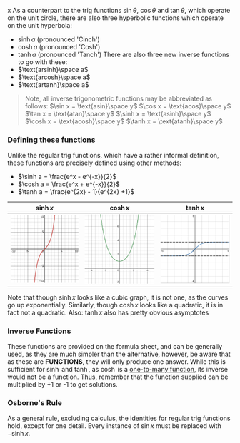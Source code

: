 x   As a counterpart to the trig functions $\sin\theta$, $\cos\theta$ and $\tan\theta$, which operate on the unit circle, there are also three hyperbolic functions which operate on the unit hyperbola:
- $\sinh a$ (pronounced 'Cinch')
- $\cosh a$ (pronounced 'Cosh')
- $\tanh a$ (pronounced 'Tanch')
There are also three new inverse functions to go with these:
- $\text{arsinh}\space a$
- $\text{arcosh}\space a$
- $\text{artanh}\space a$
> Note, all inverse trigonometric functions may be abbreviated as follows:
> $\sin x = \text{asin}\space y$
> $\cos x = \text{acos}\space y$
> $\tan x = \text{atan}\space y$
> $\sinh x = \text{asinh}\space y$
> $\cosh x = \text{acosh}\space y$
> $\tanh x = \text{atanh}\space y$

### Defining these functions
Unlike the regular trig functions, which have a rather informal definition, these functions are precisely defined using other methods:
- $\sinh a = \frac{e^x - e^{-x}}{2}$
- $\cosh a = \frac{e^x + e^{-x}}{2}$
- $\tanh a = \frac{e^{2x} - 1}{e^{2x} +1}$

| $\sinh x$                           | $\cosh x$                           | $\tanh x$                           |
| ----------------------------------- | ----------------------------------- | ----------------------------------- |
| ![sinh\|200](Maths/Images/sinh.svg) | ![cosh\|200](Maths/Images/cosh.svg) | ![tanh\|200](Maths/Images/tanh.svg) |

Note that though $\sinh x$ looks like a cubic graph, it is not one, as the curves go up exponentially. Similarly, though $\cosh x$ looks like a quadratic, it is in fact not a quadratic. Also: $\tanh x$ also has pretty obvious asymptotes 

### Inverse Functions
These functions are provided on the formula sheet, and can be generally used, as they are much simpler than the alternative, however, be aware that as these are **FUNCTIONS**, they will only produce one answer. While this is sufficient for $\sinh$ and $\tanh$, as $\cosh$ is a [one-to-many function](../Graphs%20And%20Functions/Functions%20and%20Mappings), its inverse would not be a function. Thus, remember that the function supplied can be multiplied by +1 or -1 to get solutions.

### Osborne's Rule
As a general rule, excluding calculus, the identities for regular trig functions hold, except for one detail. Every instance of $\sin x$ must be replaced with $-\sinh x$.